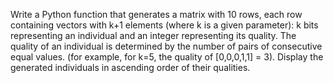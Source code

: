 Write a Python function that generates a matrix with 10 rows, each row containing vectors with k+1 elements (where k is
a given parameter): k bits representing an individual and an integer representing its quality. The quality of an
individual is determined by the number of pairs of consecutive equal values. (for example, for k=5, the quality
of [0,0,0,1,1] = 3). Display the generated individuals in ascending order of their qualities.